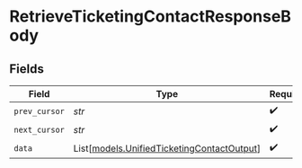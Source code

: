 # RetrieveTicketingContactResponseBody


## Fields

| Field                                                                                    | Type                                                                                     | Required                                                                                 | Description                                                                              |
| ---------------------------------------------------------------------------------------- | ---------------------------------------------------------------------------------------- | ---------------------------------------------------------------------------------------- | ---------------------------------------------------------------------------------------- |
| `prev_cursor`                                                                            | *str*                                                                                    | :heavy_check_mark:                                                                       | N/A                                                                                      |
| `next_cursor`                                                                            | *str*                                                                                    | :heavy_check_mark:                                                                       | N/A                                                                                      |
| `data`                                                                                   | List[[models.UnifiedTicketingContactOutput](../models/unifiedticketingcontactoutput.md)] | :heavy_check_mark:                                                                       | N/A                                                                                      |
